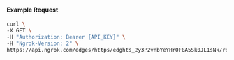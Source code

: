 <!-- Code generated for API Clients. DO NOT EDIT. -->

#### Example Request

```bash
curl \
-X GET \
-H "Authorization: Bearer {API_KEY}" \
-H "Ngrok-Version: 2" \
https://api.ngrok.com/edges/https/edghts_2y3P2vnbYeYHrOF8A5Sk0JL1sNk/routes/edghtsrt_2y3P2qAl2eCoAl5ClYQ3RidsDo8/webhook_verification
```
